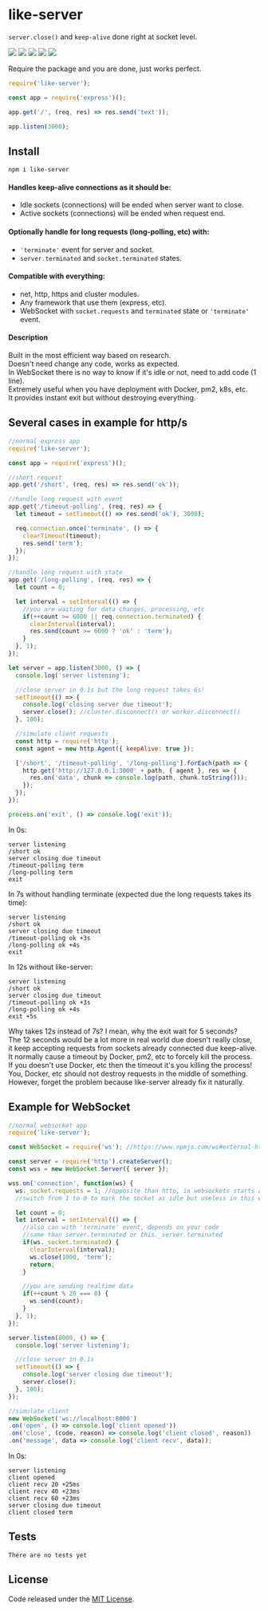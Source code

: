 # like-server

`server.close()` and `keep-alive` done right at socket level.

![](https://img.shields.io/npm/v/like-server.svg) [![](https://img.shields.io/maintenance/yes/2019.svg?style=flat-square)](https://github.com/LuKks/like-server) ![](https://img.shields.io/github/size/lukks/like-server/index.js.svg) ![](https://img.shields.io/npm/dt/like-server.svg) ![](https://img.shields.io/github/license/LuKks/like-server.svg)

Require the package and you are done, just works perfect.
```javascript
require('like-server');

const app = require('express')();

app.get('/', (req, res) => res.send('text'));

app.listen(3000);
```

## Install
```
npm i like-server
```

#### Handles keep-alive connections as it should be:
- Idle sockets (connections) will be ended when server want to close.
- Active sockets (connections) will be ended when request end.

#### Optionally handle for long requests (long-polling, etc) with:
- `'terminate'` event for server and socket.
- `server.terminated` and `socket.terminated` states.

#### Compatible with everything:
- net, http, https and cluster modules.
- Any framework that use them (express, etc).
- WebSocket with `socket.requests` and `terminated` state or `'terminate'` event.

#### Description
Built in the most efficient way based on research.\
Doesn't need change any code, works as expected.\
In WebSocket there is no way to know if it's idle or not, need to add code (1 line).\
Extremely useful when you have deployment with Docker, pm2, k8s, etc.\
It provides instant exit but without destroying everything.

## Several cases in example for http/s
```javascript
//normal express app
require('like-server');

const app = require('express')();

//short request
app.get('/short', (req, res) => res.send('ok'));

//handle long request with event
app.get('/timeout-polling', (req, res) => {
  let timeout = setTimeout(() => res.send('ok'), 3000);

  req.connection.once('terminate', () => {
    clearTimeout(timeout);
    res.send('term');
  });
});

//handle long request with state
app.get('/long-polling', (req, res) => {
  let count = 0;

  let interval = setInterval(() => {
    //you are waiting for data changes, processing, etc
    if(++count >= 6000 || req.connection.terminated) {
      clearInterval(interval);
      res.send(count >= 6000 ? 'ok' : 'term');
    }
  }, 1);
});

let server = app.listen(3000, () => {
  console.log('server listening');

  //close server in 0.1s but the long request takes 6s!
  setTimeout(() => {
    console.log('closing server due timeout');
    server.close(); //cluster.disconnect() or worker.disconnect()
  }, 100);

  //simulate client requests
  const http = require('http');
  const agent = new http.Agent({ keepAlive: true });

  ['/short', '/timeout-polling', '/long-polling'].forEach(path => {
    http.get('http://127.0.0.1:3000' + path, { agent }, res => {
      res.on('data', chunk => console.log(path, chunk.toString()));
    });
  });
});

process.on('exit', () => console.log('exit'));
```

In 0s:
```
server listening
/short ok
server closing due timeout
/timeout-polling term
/long-polling term
exit
```

In 7s without handling terminate (expected due the long requests takes its time):
```
server listening
/short ok
server closing due timeout
/timeout-polling ok +3s
/long-polling ok +4s
exit
```

In 12s without like-server:
```
server listening
/short ok
server closing due timeout
/timeout-polling ok +3s
/long-polling ok +4s
exit +5s
```
Why takes 12s instead of 7s? I mean, why the exit wait for 5 seconds?\
The 12 seconds would be a lot more in real world due doesn't really close,\
it keep accepting requests from sockets already connected due keep-alive.\
It normally cause a timeout by Docker, pm2, etc to forcely kill the process.\
If you doesn't use Docker, etc then the timeout it's you killing the process!\
You, Docker, etc should not destroy requests in the middle of something.\
However, forget the problem because like-server already fix it naturally.

## Example for WebSocket
```javascript
//normal websocket app
require('like-server');

const WebSocket = require('ws'); //https://www.npmjs.com/ws#external-https-server

const server = require('http').createServer();
const wss = new WebSocket.Server({ server });

wss.on('connection', function(ws) {
  ws._socket.requests = 1; //opposite than http, in websockets starts as active
  //switch from 1 to 0 to mark the socket as idle but useless in this example

  let count = 0;
  let interval = setInterval(() => {
    //also can with 'terminate' event, depends on your code
    //same than server.terminated or this._server.terminated
    if(ws._socket.terminated) {
      clearInterval(interval);
      ws.close(1000, 'term');
      return;
    }

    //you are sending realtime data
    if(++count % 20 === 0) {
      ws.send(count);
    }
  }, 1);
});

server.listen(8000, () => {
  console.log('server listening');

  //close server in 0.1s
  setTimeout(() => {
    console.log('server closing due timeout');
    server.close();
  }, 100);
});

//simulate client
new WebSocket('ws://localhost:8000')
.on('open', () => console.log('client opened'))
.on('close', (code, reason) => console.log('client closed', reason))
.on('message', data => console.log('client recv', data));
```

In 0s:
```
server listening
client opened
client recv 20 +25ms
client recv 40 +23ms
client recv 60 +23ms
server closing due timeout
client closed term
```

## Tests
```
There are no tests yet
```

## License
Code released under the [MIT License](https://github.com/LuKks/like-server/blob/master/LICENSE).
